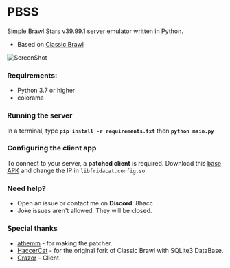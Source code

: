 # PBSS

Simple Brawl Stars v39.99.1 server emulator written in Python.
- Based on [Classic Brawl](https://github.com/PhoenixFire6934/Classic-Brawl)

![ScreenShot]([https://cdn.discordapp.com/attachments/1032667790903095306/1088549453163675738/image.png](https://cdn.discordapp.com/attachments/1032667790903095306/1088549453163675738/image.png?ex=6605c92d&is=65f3542d&hm=c49817653f309bb1a7f859d2a11749288f2478d61832fdf59edcb8d2f80bec3c&)) 

### Requirements:
- Python 3.7 or higher
- colorama

### Running the server
In a terminal, type __`pip install -r requirements.txt`__ then __`python main.py`__

### Configuring the client app
To connect to your server, a **patched client** is required. 
Download this [base APK](https://www.mediafire.com/file/4lqxq2phdswikv1/com.projectbsds.v3999-rev1.apk/file) and change the IP in `libfridacat.config.so`


### Need help?
- Open an issue or contact me on **Discord**: 8hacc
- Joke issues aren't allowed. They will be closed.

### Special thanks
- [athemm](https://github.com/athemm) - for making the patcher.
- [HaccerCat](https://github.com/HaccerCat/) - for the original fork of Classic Brawl with SQLite3 DataBase.
- [Crazor](https://github.com/CrazorTheCat) - Client.
